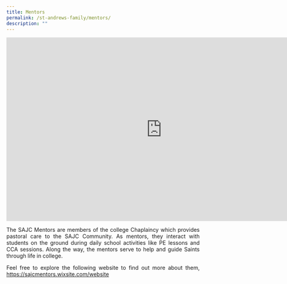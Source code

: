 ```yaml
---
title: Mentors
permalink: /st-andrews-family/mentors/
description: ""
---
```

<iframe width="810" height="479" src="https://www.youtube.com/embed/haMyJwhG398" title="Mentors Intro Video v2" frameborder="0" allow="accelerometer; autoplay; clipboard-write; encrypted-media; gyroscope; picture-in-picture" allowfullscreen></iframe>
<p align="justify">The SAJC Mentors are members of the college Chaplaincy which provides pastoral care to the SAJC Community. As mentors, they interact with students on the ground during daily school activities like PE lessons and CCA sessions. Along the way, the mentors serve to help and guide Saints through life in college.</p>
<p align="justify">Feel free to explore the following website to find out more about them, <a target="blank" href="https://sajcmentors.wixsite.com/website">https://sajcmentors.wixsite.com/website</a></p>